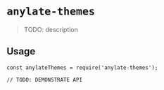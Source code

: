# `anylate-themes`

> TODO: description

## Usage

```
const anylateThemes = require('anylate-themes');

// TODO: DEMONSTRATE API
```
